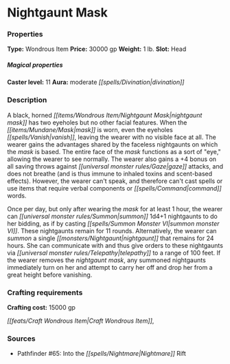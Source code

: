 ﻿---
Title: "Nightgaunt Mask"
Type: "Wondrous Item"
Price: "30000 gp"
Weight: "1 lb."
Slot: "Head"
Caster level: "11"
Aura: "moderate divination"
Description: |
  "A black, horned _nightgaunt mask_ has two eyeholes but no other facial features. When the mask is worn, even the eyeholes vanish, leaving the wearer with no visible face at all. The wearer gains the advantages shared by the faceless nightgaunts on which the mask is based. The entire face of the mask functions as a sort of "eye," allowing the wearer to see normally. The wearer also gains a +4 bonus on all saving throws against gaze attacks, and does not breathe (and is thus immune to inhaled toxins and scent-based effects). However, the wearer can't speak, and therefore can't cast spells or use items that require verbal components or command words.
  Once per day, but only after wearing the mask for at least 1 hour, the wearer can summon 1d4+1 nightgaunts to do her bidding, as if by casting _summon monster VI_. These nightgaunts remain for 11 rounds. Alternatively, the wearer can summon a single nightgaunt that remains for 24 hours. She can communicate with and thus give orders to these nightgaunts via telepathy to a range of 100 feet. If the wearer removes the _nightgaunt mask_, any summoned nightgaunts immediately turn on her and attempt to carry her off and drop her from a great height before vanishing."
Crafting cost: "15000 gp"
Sources: "['Pathfinder #65: Into the Nightmare Rift']"
---

# Nightgaunt Mask

### Properties

**Type:** Wondrous Item **Price:** 30000 gp **Weight:** 1 lb. **Slot:** Head

##### Magical properties

**Caster level:** 11 **Aura:** moderate _[[spells/Divination|divination]]_

### Description

A black, horned _[[items/Wondrous Item/Nightgaunt Mask|nightgaunt mask]]_ has two eyeholes but no other facial features. When the _[[items/Mundane/Mask|mask]]_ is worn, even the eyeholes _[[spells/Vanish|vanish]]_, leaving the wearer with no visible face at all. The wearer gains the advantages shared by the faceless nightgaunts on which the _mask_ is based. The entire face of the _mask_ functions as a sort of "eye," allowing the wearer to see normally. The wearer also gains a +4 bonus on all saving throws against _[[universal monster rules/Gaze|gaze]]_ attacks, and does not breathe (and is thus immune to inhaled toxins and scent-based effects). However, the wearer can't speak, and therefore can't cast spells or use items that require verbal components or _[[spells/Command|command]]_ words.

Once per day, but only after wearing the _mask_ for at least 1 hour, the wearer can _[[universal monster rules/Summon|summon]]_ 1d4+1 nightgaunts to do her bidding, as if by casting _[[spells/Summon Monster VI|summon monster VI]]_. These nightgaunts remain for 11 rounds. Alternatively, the wearer can _summon_ a single _[[monsters/Nightgaunt|nightgaunt]]_ that remains for 24 hours. She can communicate with and thus give orders to these nightgaunts via _[[universal monster rules/Telepathy|telepathy]]_ to a range of 100 feet. If the wearer removes the _nightgaunt mask_, any summoned nightgaunts immediately turn on her and attempt to carry her off and drop her from a great height before vanishing.

### Crafting requirements

**Crafting cost:** 15000 gp

_[[feats/Craft Wondrous Item|Craft Wondrous Item]]_,

### Sources

* Pathfinder #65: Into the _[[spells/Nightmare|Nightmare]]_ Rift